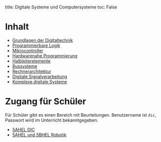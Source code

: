 title: Digitale Systeme und Computersysteme
toc: False

# Inhalt
* [Grundlagen der Digitaltechnik]({filename}grundlagen_der_digitaltechnik/uebersicht.md)
* [Programmierbare Logik]({filename}programmierbare_logik/uebersicht.md)
* [Mikrocontroller]({filename}mikrocontroller/uebersicht.md)
* [Hardwarenahe Programmierung]({filename}hardwarenahe_programmierung/uebersicht.md)
* [Halbleiterelemente]({filename}halbleiterelemente/uebersicht.md)
* [Bussysteme]({filename}bussysteme/uebersicht.md)
* [Rechnerarchitektur]({filename}rechnerarchitektur/uebersicht.md)
* [Digitale Signalverarbeitung]({filename}digitale_signalverarbeitung/uebersicht.md)
* [Komplexe digitale Systeme]({filename}komplexe_digitale_systeme/uebersicht.md)

# Zugang für Schüler
Für Schüler gibt es einen Bereich mit Beurteilungen. Benutzername ist `dic`, Passwort wird im Unterricht bekanntgegeben.

* [5AHEL DIC](https://klassen.semiversus.com/klasse_5ahel.html)
* [5AHEL und 5BHEL Robotik](https://klassen.semiversus.com/klasse_5abhel.html)
